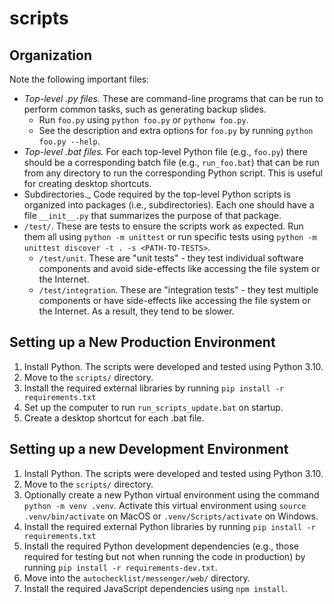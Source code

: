 # scripts

## Organization

Note the following important files:

- _Top-level .py files._ These are command-line programs that can be run to perform common tasks, such as generating backup slides.
	- Run `foo.py` using `python foo.py` or `pythonw foo.py`.
	- See the description and extra options for `foo.py` by running `python foo.py --help`.
- _Top-level .bat files._ For each top-level Python file (e.g., `foo.py`) there should be a corresponding batch file (e.g., `run_foo.bat`) that can be run from any directory to run the corresponding Python script. This is useful for creating desktop shortcuts.
- Subdirectories._ Code required by the top-level Python scripts is organized into packages (i.e., subdirectories). Each one should have a file `__init__.py` that summarizes the purpose of that package.
- `/test/`. These are tests to ensure the scripts work as expected. Run them all using `python -m unittest` or run specific tests using `python -m unittest discover -t . -s <PATH-TO-TESTS>`.
	- `/test/unit`. These are "unit tests" - they test individual software components and avoid side-effects like accessing the file system or the Internet.
	- `/test/integration`. These are "integration tests" - they test multiple components or have side-effects like accessing the file system or the Internet. As a result, they tend to be slower.

## Setting up a New Production Environment

1. Install Python. The scripts were developed and tested using Python 3.10.
2. Move to the `scripts/` directory.
3. Install the required external libraries by running `pip install -r requirements.txt`
4. Set up the computer to run `run_scripts_update.bat` on startup.
5. Create a desktop shortcut for each .bat file.

## Setting up a new Development Environment

1. Install Python. The scripts were developed and tested using Python 3.10.
2. Move to the `scripts/` directory.
3. Optionally create a new Python virtual environment using the command `python -m venv .venv`. Activate this virtual environment using `source .venv/bin/activate` on MacOS or `.venv/Scripts/activate` on Windows.
4. Install the required external Python libraries by running `pip install -r requirements.txt`
5. Install the required Python development dependencies (e.g., those required for testing but not when running the code in production) by running `pip install -r requirements-dev.txt`.
6. Move into the `autochecklist/messenger/web/` directory.
7. Install the required JavaScript dependencies using `npm install`.
